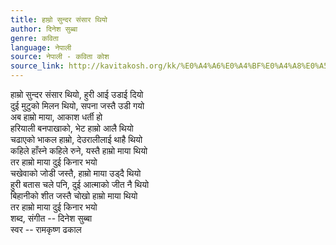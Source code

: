 ```yaml
---
title: हाम्रो सुन्दर संसार थियो
author: दिनेश सुब्बा
genre: कविता
language: नेपाली
source: नेपाली - कविता कोश
source_link: http://kavitakosh.org/kk/%E0%A4%A6%E0%A4%BF%E0%A4%A8%E0%A5%87%E0%A4%B6_%E0%A4%B8%E0%A5%81%E0%A4%AC%E0%A5%8D%E0%A4%AC%E0%A4%BE
---
```


हाम्रो सुन्दर संसार थियो, हुरी आई उडाई दियो  
दुई मुटुको मिलन थियो, सपना जस्तै उडी गयो  
अब हाम्रो माया, आकाश धर्ती हो  
हरियाली बनपाखाको, भेट हाम्रो आलै थियो  
चढाएको भाकल हाम्रो, देउरालीलाई थाहै थियो  
कहिले हाँस्ने कहिले रुने, यस्तै हाम्रो माया थियो  
तर हाम्रो माया दुई किनार भयो  
चखेवाको जोडी जस्तै, हाम्रो माया उड्दै थियो  
हुरी बतास चले पनि, दुई आत्माको जीत नै थियो  
बिहानीको शीत जस्तै चोखो हाम्रो माया थियो  
तर हाम्रो माया दुई किनार भयो  
शब्द, संगीत -- दिनेश सुब्बा  
स्वर -- रामकृष्ण ढकाल
